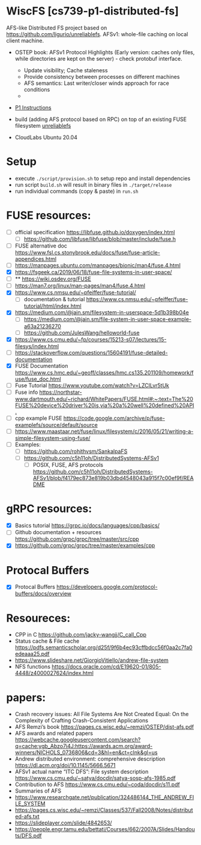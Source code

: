 # WiscFS [cs739-p1-distributed-fs]

AFS-like Distributed FS project based on <https://github.com/ligurio/unreliablefs>. AFSv1: whole-file caching on local client machine.

- OSTEP book: AFSv1 Protocol Highlights (Early version: caches only files, while directories are kept on the server) - check protobuf interface.
  - Update visibility; Cache staleness
  - Provide consistency between processes on different machines
  - AFS semantics: Last writer/closer winds approach for race conditions
  - 

- [P1 Instructions](documentation/CS739.P1.md)
- build (adding AFS protocol based on RPC) on top of an existing FUSE filesystem [unreliablefs](https://github.com/ligurio/unreliablefs)
- CloudLabs Ubuntu 20.04

# Setup

- execute `./script/provision.sh` to setup repo and install dependencies
- run script `build.sh` will result in binary files in `./target/release`
- run individual commands (copy & paste) in `run.sh`

# FUSE resources:

- [ ] official specification <https://libfuse.github.io/doxygen/index.html>
  - [ ] <https://github.com/libfuse/libfuse/blob/master/include/fuse.h>
- [ ] FUSE alternative doc <https://www.fsl.cs.stonybrook.edu/docs/fuse/fuse-article-appendices.html>
- [ ] <https://manpages.ubuntu.com/manpages/bionic/man4/fuse.4.html>
- [x] <https://fsgeek.ca/2019/06/18/fuse-file-systems-in-user-space/>
- [ ] \*\* <https://wiki.osdev.org/FUSE>
- [ ] <https://man7.org/linux/man-pages/man4/fuse.4.html>
- [x] <https://www.cs.nmsu.edu/~pfeiffer/fuse-tutorial/>
  - [ ] documentation & tutorial <https://www.cs.nmsu.edu/~pfeiffer/fuse-tutorial/html/index.html>
- [x] <https://medium.com/@jain.sm/filesystem-in-userspace-5d1b398b04e>
  - [ ] <https://medium.com/@jain.sm/file-system-in-user-space-example-a63a21236270>
  - [ ] <https://github.com/JulesWang/helloworld-fuse>
- [x] <https://www.cs.cmu.edu/~fp/courses/15213-s07/lectures/15-filesys/index.html>
- [ ] <https://stackoverflow.com/questions/15604191/fuse-detailed-documentation>
- [x] FUSE Documentation <https://www.cs.hmc.edu/~geoff/classes/hmc.cs135.201109/homework/fuse/fuse_doc.html>
- [ ] Fuse Tutorial <https://www.youtube.com/watch?v=LZCILvr5tUk>
- [ ] Fuse info <https://northstar-www.dartmouth.edu/~richard/WhitePapers/FUSE.html#:~:text=The%20FUSE%20device%20driver%20is,via%20a%20well%20defined%20API.>
- [ ] cpp example FUSE <https://code.google.com/archive/p/fuse-examplefs/source/default/source>
- [ ] <https://www.maastaar.net/fuse/linux/filesystem/c/2016/05/21/writing-a-simple-filesystem-using-fuse/>
- [ ] Examples:
  - [ ] <https://github.com/rohithvsm/SankalpaFS>
  - [ ] <https://github.com/c5h11oh/DistributedSystems-AFSv1>
    - [ ] POSIX, FUSE, AFS protocols <https://github.com/c5h11oh/DistributedSystems-AFSv1/blob/f4179ec873e819b03dbd4548043a915f7c00ef9f/README>

# gRPC resources:

- [x] Basics tutorial <https://grpc.io/docs/languages/cpp/basics/>
- [ ] Github documentation + resources <https://github.com/grpc/grpc/tree/master/src/cpp>
- [x] <https://github.com/grpc/grpc/tree/master/examples/cpp>

# Protocal Buffers

- [x] Protocal Buffers <https://developers.google.com/protocol-buffers/docs/overview>

# Resoureces: 

- CPP in C <https://github.com/jacky-wangjj/C_call_Cpp>
- Status cache & File cache <https://pdfs.semanticscholar.org/d25f/9f6b4ec93cffbdcc56f0aa2c7fa0edeaaa25.pdf>
- <https://www.slideshare.net/GiorgioVitiello/andrew-file-system>
- NFS functions <https://docs.oracle.com/cd/E19620-01/805-4448/z4000027624/index.html>


# papers: 
- Crash recovery issues: All File Systems Are Not Created Equal: On the Complexity of Crafting Crash-Consistent Applications 
- AFS Remzi’s book <https://pages.cs.wisc.edu/~remzi/OSTEP/dist-afs.pdf>
- AFS awards and related papers <https://webcache.googleusercontent.com/search?q=cache:ygb_Abzo7i4J:https://awards.acm.org/award-winners/NICHOLS_0736806&cd=3&hl=en&ct=clnk&gl=us>
- Andrew distributed environment: comprehensive description <https://dl.acm.org/doi/10.1145/5666.5671>
- AFSv1 actual name “ITC DFS”: File system description <https://www.cs.cmu.edu/~satya/docdir/satya-sosp-afs-1985.pdf>
- Contribution to AFS <https://www.cs.cmu.edu/~coda/docdir/s11.pdf>
- Summaries of AFS 
- <https://www.researchgate.net/publication/324486144_THE_ANDREW_FILE_SYSTEM>
- <https://pages.cs.wisc.edu/~remzi/Classes/537/Fall2008/Notes/distributed-afs.txt>
- <https://slideplayer.com/slide/4842653/>
- <https://people.engr.tamu.edu/bettati/Courses/662/2007A/Slides/Handouts/DFS.pdf>   
